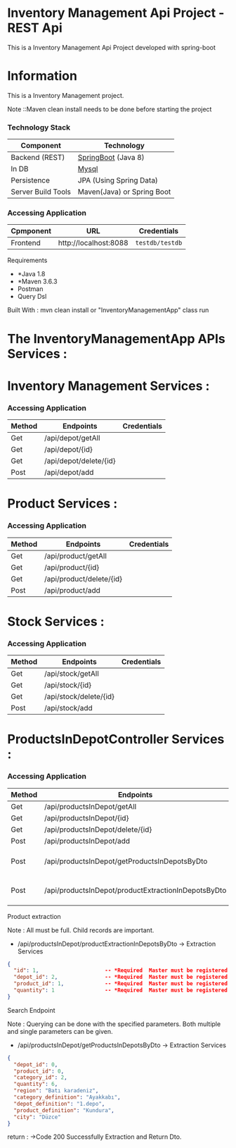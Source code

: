 # 

# Inventory Management Api Project - REST Api


This is a Inventory Management Api Project developed with spring-boot

# Information
This is a Inventory Management project.    

Note ::Maven clean install needs to be done before starting the project

### Technology Stack
Component         | Technology
---               | ---
Backend (REST)    | [SpringBoot](https://projects.spring.io/spring-boot) (Java 8)
In DB             | [Mysql](https://spring.io/guides/gs/accessing-data-mysql/)
Persistence       | JPA (Using Spring Data)
Server Build Tools| Maven(Java) or Spring Boot


### Accessing Application
Cpmponent         | URL                                      | Credentials
---               | ---                                      | ---
Frontend          |  http://localhost:8088                   | `testdb/testdb`



Requirements
- *Java 1.8
- *Maven 3.6.3
- Postman
- Query Dsl


Built With : mvn clean install or "InventoryManagementApp" class run


# The InventoryManagementApp APIs Services :
# Inventory Management Services :
### Accessing Application
Method            | Endpoints                | Credentials
---               | ---                      | ---
Get               |  /api/depot/getAll       |
Get               |  /api/depot/{id}         |
Get               |  /api/depot/delete/{id}  |
Post              |  /api/depot/add          |

# Product Services :
### Accessing Application
Method            | Endpoints                  | Credentials
---               | ---                        | ---
Get               |  /api/product/getAll       |
Get               |  /api/product/{id}         |
Get               |  /api/product/delete/{id}  |
Post              |  /api/product/add          |


# Stock Services :
### Accessing Application
Method            | Endpoints                | Credentials
---               | ---                      | ---
Get               |  /api/stock/getAll       |
Get               |  /api/stock/{id}         |
Get               |  /api/stock/delete/{id}  |
Post              |  /api/stock/add          |

# ProductsInDepotController Services :
### Accessing Application
Method            | Endpoints                | Credentials
---               | ---                      | ---
Get               |  /api/productsInDepot/getAll       |
Get               |  /api/productsInDepot/{id}         |
Get               |  /api/productsInDepot/delete/{id}  |
Post              |  /api/productsInDepot/add          |
Post              |  /api/productsInDepot/getProductsInDepotsByDto          |    productsInDepot search end point   
Post              |  /api/productsInDepot/productExtractionInDepotsByDto          | Product extraction end point


Product extraction 

Note : All must be full. Child records are important.
- /api/productsInDepot/productExtractionInDepotsByDto -> Extraction Services
```json
{
  "id": 1,                     -- *Required  Master must be registered
  "depot_id": 2,               -- *Required  Master must be registered
  "product_id": 1,             -- *Required  Master must be registered
  "quantity": 1                -- *Required  Master must be registered
}
```

Search Endpoint

Note : Querying can be done with the specified parameters. Both multiple and single parameters can be given.
- /api/productsInDepot/getProductsInDepotsByDto -> Extraction Services
```json
{
  "depot_id": 0,
  "product_id": 0,
  "category_id": 2,
  "quantity": 6,
  "region": "Batı karadeniz",
  "category_definition": "Ayakkabı",
  "depot_definition": "1.depo",
  "product_definition": "Kundura",
  "city": "Düzce"
}
```
return : ->Code 200 Successfully Extraction and Return Dto.


